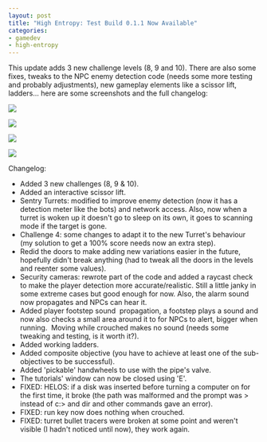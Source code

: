 ```yaml
---
layout: post
title: "High Entropy: Test Build 0.1.1 Now Available"
categories:
- gamedev
- high-entropy
---
```


<p>This update adds 3 new challenge levels (8, 9 and 10). There are also some fixes, tweaks to the NPC enemy detection code (needs some more testing and probably adjustments), new gameplay elements like a scissor lift, ladders... here are some screenshots and the full changelog:</p>
<p><img src="https://img.itch.zone/aW1nLzE5ODc3MzQuanBn/original/RX8eij.jpg"><br></p>
<p><img src="https://img.itch.zone/aW1nLzE5ODc3MzUuanBn/original/nZkbEE.jpg"><br></p>
<p><img src="https://img.itch.zone/aW1nLzE5ODc3MzYuanBn/original/0qiugZ.jpg"><br></p>
<p><img src="https://img.itch.zone/aW1nLzE5ODc3MzkuanBn/original/uKl0Ky.jpg"><br></p>
<p>Changelog:</p>
<ul><li>Added 3 new challenges (8, 9 & 10).</li><li>Added an interactive scissor lift.</li><li>Sentry Turrets: modified to improve enemy detection (now it has a detection meter like the bots) and network access. Also, now when a turret is woken up it doesn't go to sleep on its own, it goes to scanning mode if the target is gone.</li><li>Challenge 4: some changes to adapt it to the new Turret's behaviour (my solution to get a 100% score needs now an extra step).</li><li>Redid the doors to make adding new variations easier in the future, hopefully didn't break anything (had to tweak all the doors in the levels and reenter some values).</li><li>Security cameras: rewrote part of the code and added a raycast check to make the player detection more accurate/realistic. Still a little janky in some extreme cases but good enough for now. Also, the alarm sound now propagates and NPCs can hear it.</li><li>Added player footstep sound&nbsp; propagation, a footstep plays a sound and now also checks a small area around it to for NPCs to alert, bigger when running.&nbsp; Moving while crouched makes no sound (needs some tweaking and testing, is it worth it?).</li><li>Added working ladders.</li><li>Added composite objective (you have to achieve at least one of the sub-objectives to be successful).</li><li>Added 'pickable' handwheels to use with the pipe's valve.</li><li>The tutorials' window can now be closed using 'E'.</li><li>FIXED: HELOS: if a disk was inserted before turning a computer on for the first time, it broke (the path was malformed and the prompt was &gt; instead of c:&gt; and dir and other commands gave an error).</li><li>FIXED: run key now does nothing when crouched.</li><li>FIXED: turret bullet tracers were broken at some point and weren't visible (I hadn't noticed until now), they work again.</li></ul>
